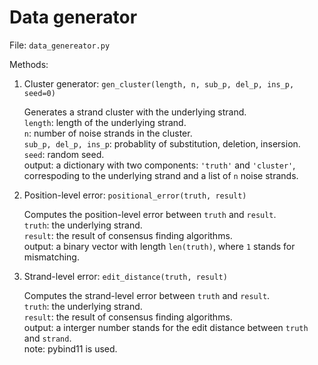 # Data generator

File: ```data_genereator.py```

Methods:

1. Cluster generator: `gen_cluster(length, n, sub_p, del_p, ins_p, seed=0)`

    Generates a strand cluster with the underlying strand.    
    `length`: length of the underlying strand.    
    `n`: number of noise strands in the cluster.    
    `sub_p, del_p, ins_p`: probablity of substitution, deletion, insersion.   
    `seed`: random seed.    
    output: a dictionary with two components: `'truth'` and `'cluster'`, correspoding to the underlying strand and a list of `n` noise strands.


2. Position-level error: `positional_error(truth, result)`

    Computes the position-level error between `truth` and `result`.   
    `truth`: the underlying strand.   
    `result`: the result of consensus finding algorithms.   
    output: a binary vector with length `len(truth)`, where `1` stands for mismatching.

3. Strand-level error: `edit_distance(truth, result)`

    Computes the strand-level error between `truth` and `result`.   
    `truth`: the underlying strand.   
    `result`: the result of consensus finding algorithms.   
    output: a interger number stands for the edit distance between `truth` and `strand`.    
    note: pybind11 is used.
